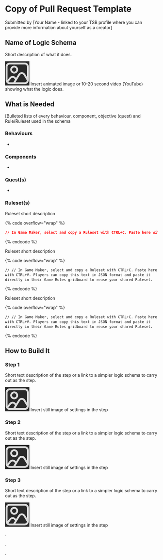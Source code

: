 # Copy of Pull Request Template

Submitted by \[Your Name - linked to your TSB profile where you can provide more information about yourself as a creator]

## Name of Logic Schema

Short description of what it does.

![](../../.gitbook/assets/image.png) Insert animated image or 10-20 second video (YouTube) showing what the logic does.



## What is Needed

\[Bulleted lists of every behaviour, component, objective (quest) and Rule/Ruleset used in the schema



### Behaviours

*

### Components

*

### Quest(s)

*

### Ruleset(s)

Ruleset short description

{% code overflow="wrap" %}
```json
// In Game Maker, select and copy a Ruleset with CTRL+C. Paste here with CTRL+V. Players can copy this text in JSON format and paste it directly in their Game Rules gridboard to reuse your shared Ruleset.
```
{% endcode %}

Ruleset short description

{% code overflow="wrap" %}
```
// // In Game Maker, select and copy a Ruleset with CTRL+C. Paste here with CTRL+V. Players can copy this text in JSON format and paste it directly in their Game Rules gridboard to reuse your shared Ruleset.
```
{% endcode %}

Ruleset short description

{% code overflow="wrap" %}
```
// // In Game Maker, select and copy a Ruleset with CTRL+C. Paste here with CTRL+V. Players can copy this text in JSON format and paste it directly in their Game Rules gridboard to reuse your shared Ruleset.
```
{% endcode %}



## How to Build It

### Step 1

Short text description of the step or a link to a simpler logic schema to carry out as the step.

![](../../.gitbook/assets/image.png) Insert still image of settings in the step

### Step 2

Short text description of the step or a link to a simpler logic schema to carry out as the step.

![](../../.gitbook/assets/image.png) Insert still image of settings in the step

### Step 3

Short text description of the step or a link to a simpler logic schema to carry out as the step.

![](../../.gitbook/assets/image.png) Insert still image of settings in the step

.

.

.


